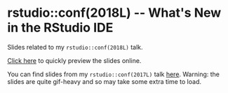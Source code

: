 # rstudio::conf(2018L) -- What's New in the RStudio IDE

Slides related to my `rstudio::conf(2018L)` talk.

[Click here](https://rawgit.com/kevinushey/2018-rstudio-conf/master/slides.html) to quickly preview the slides online.

You can find slides from my `rstudio::conf(2017L)` talk 
[here](https://rawgit.com/kevinushey/2017-rstudio-conf/master/slides.html). Warning: the slides are quite gif-heavy and so may take some extra time to load.

